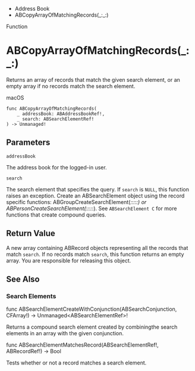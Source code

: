 

- Address Book
-  ABCopyArrayOfMatchingRecords(\_:\_:) 

Function

# ABCopyArrayOfMatchingRecords(\_:\_:)

Returns an array of records that match the given search element, or an empty array if no records match the search element.

macOS

``` source
func ABCopyArrayOfMatchingRecords(
    _ addressBook: ABAddressBookRef!,
    _ search: ABSearchElementRef!
) -> Unmanaged!
```

## Parameters 

`addressBook`  

The address book for the logged-in user.

`search`  

The search element that specifies the query. If `search` is `NULL`, this function raises an exception. Create an ABSearchElement object using the record specific functions: ABGroupCreateSearchElement(_:_:_:_:_:) or ABPersonCreateSearchElement(_:_:_:_:_:). See `ABSearchElement C` for more functions that create compound queries.

## Return Value

A new array containing ABRecord objects representing all the records that match `search`. If no records match `search`, this function returns an empty array. You are responsible for releasing this object.

## See Also

### Search Elements

func ABSearchElementCreateWithConjunction(ABSearchConjunction, CFArray!) -> Unmanaged&lt;ABSearchElementRef>!

Returns a compound search element created by combiningthe search elements in an array with the given conjunction.

func ABSearchElementMatchesRecord(ABSearchElementRef!, ABRecordRef!) -> Bool

Tests whether or not a record matches a search element.

